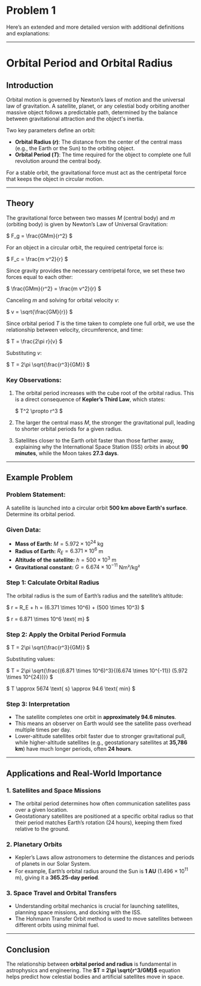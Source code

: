 # Problem 1

Here’s an extended and more detailed version with additional definitions and explanations:  

---

# **Orbital Period and Orbital Radius**  

## **Introduction**  

Orbital motion is governed by Newton’s laws of motion and the universal law of gravitation. A satellite, planet, or any celestial body orbiting another massive object follows a predictable path, determined by the balance between gravitational attraction and the object's inertia.  

Two key parameters define an orbit:  

- **Orbital Radius ($r$)**: The distance from the center of the central mass (e.g., the Earth or the Sun) to the orbiting object.  
- **Orbital Period ($T$)**: The time required for the object to complete one full revolution around the central body.  

For a stable orbit, the gravitational force must act as the centripetal force that keeps the object in circular motion.  

---

## **Theory**  

The gravitational force between two masses $M$ (central body) and $m$ (orbiting body) is given by Newton’s Law of Universal Gravitation:  

$
F_g = \frac{GMm}{r^2}
$

For an object in a circular orbit, the required centripetal force is:  

$
F_c = \frac{m v^2}{r}
$

Since gravity provides the necessary centripetal force, we set these two forces equal to each other:  

$
\frac{GMm}{r^2} = \frac{m v^2}{r}
$

Canceling $m$ and solving for orbital velocity $v$:  

$
v = \sqrt{\frac{GM}{r}}
$

Since orbital period $T$ is the time taken to complete one full orbit, we use the relationship between velocity, circumference, and time:  

$
T = \frac{2\pi r}{v}
$

Substituting $v$:  

$
T = 2\pi \sqrt{\frac{r^3}{GM}}
$

### **Key Observations:**  

1. The orbital period increases with the cube root of the orbital radius. This is a direct consequence of **Kepler’s Third Law**, which states:  

   $
   T^2 \propto r^3
   $

2. The larger the central mass $M$, the stronger the gravitational pull, leading to shorter orbital periods for a given radius.  

3. Satellites closer to the Earth orbit faster than those farther away, explaining why the International Space Station (ISS) orbits in about **90 minutes**, while the Moon takes **27.3 days**.  

---

## **Example Problem**  

### **Problem Statement:**  
A satellite is launched into a circular orbit **500 km above Earth's surface**. Determine its orbital period.  

### **Given Data:**  

- **Mass of Earth:** $M = 5.972 \times 10^{24}$ kg  
- **Radius of Earth:** $R_E = 6.371 \times 10^6$ m  
- **Altitude of the satellite:** $h = 500 \times 10^3$ m  
- **Gravitational constant:** $G = 6.674 \times 10^{-11}$ Nm²/kg²  

### **Step 1: Calculate Orbital Radius**  

The orbital radius is the sum of Earth’s radius and the satellite’s altitude:  

$
r = R_E + h = (6.371 \times 10^6) + (500 \times 10^3)
$

$
r = 6.871 \times 10^6 \text{ m}
$

### **Step 2: Apply the Orbital Period Formula**  

$
T = 2\pi \sqrt{\frac{r^3}{GM}}
$

Substituting values:  

$
T = 2\pi \sqrt{\frac{(6.871 \times 10^6)^3}{(6.674 \times 10^{-11}) (5.972 \times 10^{24})}}
$

$
T \approx 5674 \text{ s} \approx 94.6 \text{ min}
$

### **Step 3: Interpretation**  

- The satellite completes one orbit in **approximately 94.6 minutes**.  
- This means an observer on Earth would see the satellite pass overhead multiple times per day.  
- Lower-altitude satellites orbit faster due to stronger gravitational pull, while higher-altitude satellites (e.g., geostationary satellites at **35,786 km**) have much longer periods, often **24 hours**.  

---

## **Applications and Real-World Importance**  

### **1. Satellites and Space Missions**  
- The orbital period determines how often communication satellites pass over a given location.  
- Geostationary satellites are positioned at a specific orbital radius so that their period matches Earth’s rotation (24 hours), keeping them fixed relative to the ground.  

### **2. Planetary Orbits**  
- Kepler’s Laws allow astronomers to determine the distances and periods of planets in our Solar System.  
- For example, Earth’s orbital radius around the Sun is **1 AU** ($1.496 \times 10^{11}$ m), giving it a **365.25-day period**.  

### **3. Space Travel and Orbital Transfers**  
- Understanding orbital mechanics is crucial for launching satellites, planning space missions, and docking with the ISS.  
- The Hohmann Transfer Orbit method is used to move satellites between different orbits using minimal fuel.  

---

## **Conclusion**  

The relationship between **orbital period and radius** is fundamental in astrophysics and engineering. The **$T = 2\pi \sqrt{r^3/GM}$** equation helps predict how celestial bodies and artificial satellites move in space.  
